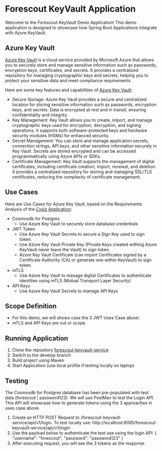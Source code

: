 # Forescout KeyVault Application

Welcome to the Forescout KeyVault Demo Application! 
This demo application is designed to showcase how Spring Boot Applications integrate with Azure KeyVault.

## Azure Key Vault

[Azure Key Vault](https://learn.microsoft.com/en-us/azure/key-vault/general/overview) is a cloud service provided by Microsoft Azure that allows you to securely store and manage sensitive information such as passwords, encryption keys, certificates, and secrets. 
It provides a centralized repository for managing cryptographic keys and secrets, helping you to protect your sensitive data and meet compliance requirements.

Here are some key features and capabilities of [Azure Key Vault](https://learn.microsoft.com/en-us/azure/key-vault/general/overview):

- Secure Storage: Azure Key Vault provides a secure and centralized location for storing sensitive information such as passwords, encryption keys, and secrets. Data is encrypted at rest and in transit, ensuring confidentiality and integrity.
- Key Management: Key Vault allows you to create, import, and manage cryptographic keys used for encryption, decryption, and signing operations. It supports both software-protected keys and hardware security modules (HSMs) for enhanced security.
- Secret Management: You can store and manage application secrets, connection strings, API keys, and other sensitive information securely in Key Vault. Secrets are stored encrypted and can be accessed programmatically using Azure APIs or SDKs.
- Certificate Management: Key Vault supports the management of digital certificates, including certificate creation, import, renewal, and deletion. It provides a centralized repository for storing and managing SSL/TLS certificates, reducing the complexity of certificate management.

## Use Cases

Here are Use Cases for Azure Key Vault, based on the Requirements Analysis of the [Cysiz Application](https://dev.azure.com/3Cloud/Forescout%20%E2%80%93%20Replatform%20Program%20%E2%80%93%20Delivery%20Backlog/_backlogs/backlog/JIRA%20Backlog/Stories):

- Cosmosdb for Postgres
  - Use Azure Key Vault to securely store database credentials
- JWT Token
  - Use Azure Key Vault Secrets to secure a Sign Key used to sign token.
  - Use Azure Key Vault Private Key (Private Keys created withing Azure KeyVault never leave the Vault) to sign token.
  - Azure Key Vault Certificate (can import Certificates signed by a Certificate Authority (CA) or generate one within KeyVault) to sign token.
- mTLS
  - Use Azure Key Vault to manage digital Certificates to authenticate identities using mTLS (Mutual Transport Layer Security)
- API Keys
  - Use Azure Key Vault Secrets to manage API Keys

## Scope Definition

- For this demo, we will shows case the 3 JWT Uses Case above.
- mTLS and API Keys are out or scope.

  
## Running Application

1. Clone the repository [forescout-keyvault-service](https://github.com/3CloudForescoutTeam/forescout-keyvault-service)
2. Switch to the develop branch
3. Build project using Maven
4. Start Application (use local profile if testing locally on laptop)

## Testing

The Cosmosdb for Postgres database has been pre-populated with test data (forescout | password123).
We will use PostMan to test the Login API. This API will showcase how to generate tokens using the 3 approaches in uses case above.

1. Create an HTTP POST Request to <hostname>/forescout-keyvault-service/api/v1/login. To test locally use: http://localhost:8085/forescout-keyvault-service/api/v1/login
2. Use the payload below to authenticate the test use using the login API:  {
   "username": "forescout",
   "password": "password123"
   }
3. After executing request, you will see the 3 tokens as the response.




